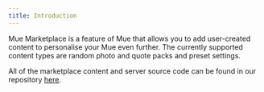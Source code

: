 ```yaml
---
title: Introduction
---
```


Mue Marketplace is a feature of Mue that allows you to add user-created content to personalise your Mue even further. The currently supported content types are random photo and quote packs and preset settings.

All of the marketplace content and server source code can be found in our repository [here](https://github.com/mue/marketplace).
